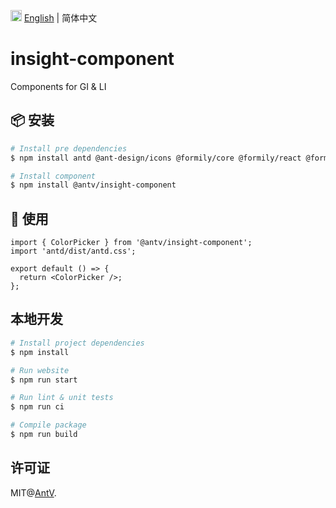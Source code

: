 <img src="https://gw.alipayobjects.com/zos/antfincdn/R8sN%24GNdh6/language.svg" width="18"> [English](./README.en-US.md) | 简体中文

# insight-component

Components for GI & LI

## 📦 安装

```bash
# Install pre dependencies
$ npm install antd @ant-design/icons @formily/core @formily/react @formily/antd

# Install component
$ npm install @antv/insight-component
```

## 🔨 使用

```tsx
import { ColorPicker } from '@antv/insight-component';
import 'antd/dist/antd.css';

export default () => {
  return <ColorPicker />;
};
```

## 本地开发

```bash
# Install project dependencies
$ npm install

# Run website
$ npm run start

# Run lint & unit tests
$ npm run ci

# Compile package
$ npm run build
```

## 许可证

MIT@[AntV](https://github.com/antvis).
